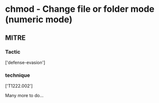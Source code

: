 # chmod - Change file or folder mode (numeric mode)

## MITRE

### Tactic
['defense-evasion']

### technique
['T1222.002']

Many more to do...
